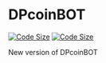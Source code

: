 # DPcoinBOT
[![Code Size](https://img.shields.io/github/languages/code-size/D1ffic00lt/DPcoinBOT)](https://github.com/D1ffic00lt/DPcoinBOT)
[![Code Size](https://img.shields.io/tokei/lines/github/D1ffic00lt/DPcoinBOT)](https://github.com/D1ffic00lt/DPcoinBOT)

New version of DPcoinBOT
